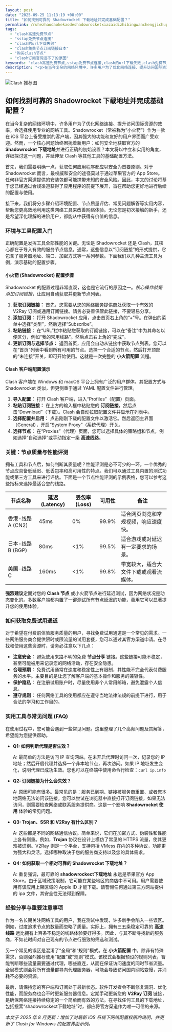 ```yaml
---
layout: post
date: "2025-09-25 11:13:19 +08:00"
title: "如何找到可靠的 Shadowrocket 下载地址并完成基础配置？"
permalink: /ruhezhaodaokekaodeshadowrocketxiazaidizhibingwanchengjichupeizhi/
tags:
  - "clash高速免费节点"
  - "sstap免费节点连接"
  - "clash的url下载失败"
  - "clash免费节点订阅链接日本"
  - "购买clash节点"
  - "clash订阅官网进不了的原因"
keywords: "clash高速免费节点,sstap免费节点连接,clash的url下载失败,clash免费节点订阅链接日本,购买clash节点,clash订阅官网进不了的原因"
description: "<p>在当今复杂的网络环境中，许多用户为了优化网络连接、提升访问国际资源的效率，会选择使用专业的网络工具。Shadowrocket（常被称为“小火箭”）作为一款在 iOS 平台上备受推崇的客户端，因其强大的功能和友好的用户界面而广受欢迎。然而，一个核心问题始终困扰着新用户：如何安全地获取官方的 <strong>Shadowrocket 下载地址</strong>并进行正确的初始设置？本文将以中立和实用的角度，详细探讨这一问题，并延伸至 Clash 等其他工具的基础配置方法。</p>"
---
```


![Clash 推荐图](https://clashjd.github.io/assets/img/小火箭节点购买.png)

## 如何找到可靠的 Shadowrocket 下载地址并完成基础配置？

<p>在当今复杂的网络环境中，许多用户为了优化网络连接、提升访问国际资源的效率，会选择使用专业的网络工具。Shadowrocket（常被称为“小火箭”）作为一款在 iOS 平台上备受推崇的客户端，因其强大的功能和友好的用户界面而广受欢迎。然而，一个核心问题始终困扰着新用户：如何安全地获取官方的 <strong>Shadowrocket 下载地址</strong>并进行正确的初始设置？本文将以中立和实用的角度，详细探讨这一问题，并延伸至 Clash 等其他工具的基础配置方法。</p>
<p>首先，我们需要明确一点，获取任何应用程序都应以安全为首要原则。对于 Shadowrocket 而言，最权威和安全的途径莫过于通过苹果官方的 App Store。任何非官方渠道提供的安装包都可能携带未知的安全风险。因此，本文的讨论将基于您已经通过合规渠道获得了应用程序的前提下展开，旨在帮助您更好地进行后续的配置与使用。</p>
<p>接下来，我们将分步骤介绍环境配置、节点质量评估、常见问题解答等实用内容，帮助您更高效地利用这类网络工具来改善网络体验。无论您是初次接触的新手，还是希望深化理解的进阶用户，都能从中获得有价值的信息。</p>

<h3>环境与工具配置入门</h3>
<p>正确配置是发挥工具全部性能的关键。无论是 Shadowrocket 还是 Clash，其核心都在于导入有效的服务节点信息。通常，这些信息以“订阅链接”的形式提供，它包含了服务器地址、端口、加密方式等一系列参数。下面我们以几种主流工具为例，演示基础的配置步骤。</p>

<h4>小火箭 (Shadowrocket) 配置步骤</h4>
<p>Shadowrocket 的配置过程非常直观，这也是它流行的原因之一。<em>核心操作就是添加订阅链接</em>，让应用自动获取并更新节点列表。</p>
<ol>
    <li><strong>获取订阅链接：</strong> 首先，您需要从您的网络服务提供商处获取一个有效的 V2Ray 订阅或通用订阅链接。请务必妥善保管此链接，不要轻易分享。</li>
    <li><strong>添加订阅：</strong> 打开 Shadowrocket 应用，点击首页右上角的“+”号。在弹出的菜单中选择“类型”，然后选择“Subscribe”。</li>
    <li><strong>粘贴链接：</strong> 在“URL”栏中粘贴您获取的订阅链接，可以在“备注”中为其命名以便区分，例如“我的常用线路”。然后点击右上角的“完成”。</li>
    <li><strong>更新订阅与选择节点：</strong> 返回首页，应用会自动从链接中获取节点列表。您可以在“首页”列表中看到所有可用的节点。选择一个合适的节点，然后打开顶部的“未连接”开关，即可开始使用。这就是一次完整的 <strong>小火箭配置</strong> 流程。</li>
</ol>

<h4>Clash 客户端配置演示</h4>
<p>Clash 客户端在 Windows 和 macOS 平台上拥有广泛的用户群体。其配置方式与 Shadowrocket 类似，但更侧重于通过 YAML 配置文件进行管理。</p>
<ol>
    <li><strong>导入配置：</strong> 打开 Clash 客户端，进入“Profiles”（配置）页面。</li>
    <li><strong>粘贴订阅链接：</strong> 在上方的输入框中粘贴您的 <strong>订阅链接</strong>，然后点击“Download”（下载）。Clash 会自动拉取配置文件并显示在列表中。</li>
    <li><strong>选择配置并启用：</strong> 点击刚刚下载的配置文件以激活它。然后返回主界面（General），开启“System Proxy”（系统代理）开关。</li>
    <li><strong>选择节点：</strong> 在“Proxies”（代理）页面，您可以选择具体的策略组和节点，例如选择“自动选择”或手动指定一条 <strong>高速线路</strong>。</li>
</ol>

<h3>关键：节点质量与性能评测</h3>
<p>拥有工具和节点后，如何判断其质量呢？性能评测是必不可少的一环。一个优秀的节点应具备低延迟、低丢包率和高可用性的特点。我们可以通过工具内置的测试功能或第三方工具来进行评估。下面是一个节点性能评测的示例表格，您可以参考这些指标来选择最适合您的线路。</p>
<table>
    <thead>
        <tr>
            <th>节点名称</th>
            <th>延迟 (Latency)</th>
            <th>丢包率 (Loss)</th>
            <th>可用性</th>
            <th>备注</th>
        </tr>
    </thead>
    <tbody>
        <tr>
            <td>香港-线路A (CN2)</td>
            <td>45ms</td>
            <td>0%</td>
            <td>99.9%</td>
            <td>适合网页浏览和常规视频，响应速度快。</td>
        </tr>
        <tr>
            <td>日本-线路B (BGP)</td>
            <td>80ms</td>
            <td>&lt;1%</td>
            <td>99.5%</td>
            <td>适合游戏或对延迟有一定要求的场景。</td>
        </tr>
        <tr>
            <td>美国-线路C</td>
            <td>160ms</td>
            <td>&lt;1%</td>
            <td>99.8%</td>
            <td>带宽较大，适合大文件下载或观看流媒体。</td>
        </tr>
    </tbody>
</table>
<p><strong>强烈建议</strong>定期对您的 <strong>Clash 节点</strong> 或小火箭节点进行延迟测试，因为网络状况是动态变化的。多数客户端都内置了一键测试所有节点延迟的功能，善用它可以显著提升您的使用体验。</p>

<h3>如何获取免费试用通道</h3>
<p>对于希望在付费前体验服务质量的用户，寻找免费试用通道是一个常见的需求。一些网络服务商会提供限时或限流量的试用套餐，您可以通过其官方渠道申请。在寻找和使用这些资源时，请务必注意以下几点：</p>
<ul>
    <li><strong>注意安全：</strong> 避免使用来路不明的免费 <strong>节点分享</strong> 链接。这些链接可能不稳定，甚至可能被用来记录您的网络活动，存在安全隐患。</li>
    <li><strong>合理预期：</strong> 免费试用通常在速度和稳定性上有限制，其性能不完全代表付费服务的水平。主要目的是让您了解客户端的基本操作和服务的兼容性。</li>
    <li><strong>保护隐私：</strong> 在注册试用账户时，尽量使用非个人常用邮箱，避免泄露个人信息。</li>
    <li><strong>遵守规则：</strong> 任何网络工具的使用都应在遵守当地法律法规的前提下进行，用于合法的学习和工作目的。</li>
</ul>

<h3>实用工具与常见问题 (FAQ)</h3>
<p>在使用过程中，您可能会遇到一些常见问题。这里整理了几个高频问题及其解答，希望能为您提供帮助。</p>
<ul>
    <li><strong>Q1: 如何判断代理是否生效？</strong>
        <p>A: 最简单的方法是访问 IP 查询网站。在未开启代理时访问一次，记录您的 IP 地址；然后开启代理并选择一个非本地节点，再次访问。如果 IP 地址发生变化，说明代理已成功生效。您也可以在终端中使用命令行检查：<code>curl ip.info</code></p>
    </li>
    <li><strong>Q2: 订阅链接为什么会失效？</strong>
        <p>A: 原因可能有很多。最常见的是：服务已到期、链接被服务商重置、或者您本地网络无法访问该链接。您可以尝试在浏览器中直接打开订阅链接，如果无法访问，则需要检查网络或联系服务提供商。这是一个影响 <strong>Shadowrocket 使用</strong> 体验的常见问题。</p>
    </li>
    <li><strong>Q3: Trojan、SSR 和 V2Ray 有什么区别？</strong>
        <p>A: 这些都是不同的网络通信协议。简单来说，它们在加密方式、伪装性和性能上各有侧重。例如，<strong>Trojan</strong> 协议在设计上模仿了常见的 HTTPS 流量，使其更难被识别。V2Ray 则是一个平台，支持包括 VMess 在内的多种协议，功能更为强大和灵活。选择哪种取决于您的服务商支持以及您的具体需求。</p>
    </li>
    <li><strong>Q4: 如何获取一个相对可靠的 Shadowrocket 下载地址？</strong>
        <p>A: 重复强调，最可靠的 <strong>shadowrockect下载地址</strong> 永远是苹果官方 App Store。由于区域政策限制，它可能在某些地区的商店中不可用。用户需要使用有该应用上架区域的 Apple ID 才能下载。请警惕任何通过第三方网站提供的 ipa 文件，其安全性无法得到保障。</p>
    </li>
</ul>

<h3>经验分享与重要注意事项</h3>
<p>作为一名长期关注网络工具的用户，我在测试中发现，许多新手会陷入一些误区。例如，过度追求节点的数量而忽略了质量。实际上，拥有三五条稳定可靠的 <strong>高速线路</strong> 远比拥有上百条不稳定的线路体验要好得多。因此，与其不断寻找新的服务商，不如花时间对自己现有的节点进行细致的筛选和测试。</p>
<p>另一个常见的误区是混淆了“全局”和“规则”模式。在 <strong>小火箭配置</strong> 中，除非有特殊需求，否则强烈推荐使用“配置”或“规则”模式。该模式会根据预设的规则列表，智能判断哪些流量需要通过代理，哪些直连，从而在保证访问速度的同时节省流量。全局模式则会将所有流量都导向代理服务器，可能会导致访问国内网站变慢，并消耗不必要的资源。</p>
<p>最后，请保持您的客户端和订阅处于最新状态。软件开发者会不断修复漏洞、优化性能，而服务商也会不时更新服务器信息。定期手动更新您的 <strong>V2Ray 订阅</strong> 链接，是确保网络连接持续稳定的一个简单而有效的方法。在寻找任何工具的下载地址，包括搜索“shadowrockect下载地址”时，都应将官方渠道作为唯一可信的来源。</p>

<p><em>本文于 2025 年 8 月更新：增加了对最新 iOS 系统下网络配置权限的说明，并更新了 Clash for Windows 的配置界面示例。</em></p>